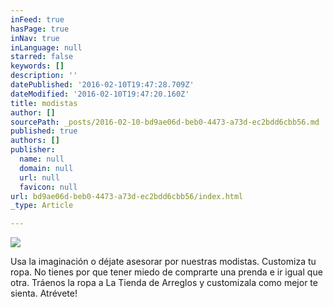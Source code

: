 ```yaml
---
inFeed: true
hasPage: true
inNav: true
inLanguage: null
starred: false
keywords: []
description: ''
datePublished: '2016-02-10T19:47:28.709Z'
dateModified: '2016-02-10T19:47:20.160Z'
title: modistas
author: []
sourcePath: _posts/2016-02-10-bd9ae06d-beb0-4473-a73d-ec2bdd6cbb56.md
published: true
authors: []
publisher:
  name: null
  domain: null
  url: null
  favicon: null
url: bd9ae06d-beb0-4473-a73d-ec2bdd6cbb56/index.html
_type: Article

---
```

![](https://the-grid-user-content.s3-us-west-2.amazonaws.com/6c238ed4-4e5b-40f2-a17f-e48705071566.jpg)

Usa la imaginación o déjate asesorar por nuestras modistas. Customiza tu ropa. No tienes por que tener miedo de comprarte una prenda e ir igual que otra. Tráenos la ropa a La Tienda de Arreglos  y customizala como mejor te sienta. Atrévete!